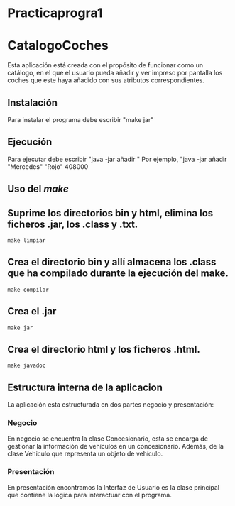 # Practicaprogra1
# CatalogoCoches
Esta aplicación está creada con el propósito de funcionar como un catálogo, en el que el usuario pueda añadir y ver impreso por pantalla los coches que este haya añadido con sus atributos correspondientes.
## Instalación 
Para instalar el programa debe escribir "make jar"
## Ejecución 
Para ejecutar debe escribir "java -jar añadir <Marca> <Color> <Precio>"
Por ejemplo, "java -jar añadir "Mercedes" "Rojo" 408000
## Uso del *make*
## Suprime los directorios bin y html, elimina los ficheros .jar, los .class y .txt.
    make limpiar
## Crea el directorio bin y allí almacena los .class que ha compilado durante la ejecución del make. 
    make compilar
## Crea el .jar
    make jar
## Crea el directorio html y los ficheros .html.
    make javadoc
## Estructura interna de la aplicacion
La aplicación esta estructurada en dos partes negocio y presentación:
### Negocio 
En negocio se encuentra la clase Concesionario, esta se encarga de gestionar la información de vehículos en un concesionario. Además, de la clase Vehiculo que representa un objeto de vehículo.
### Presentación
En presentación encontramos la Interfaz de Usuario es la clase principal que contiene la lógica para interactuar con el programa.
